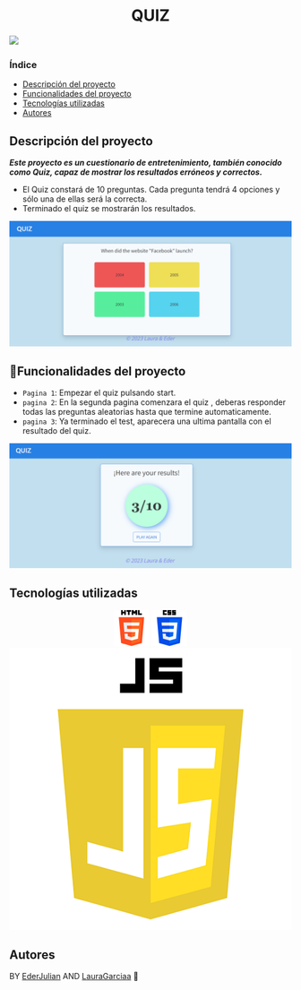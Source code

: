 <h1 align="center"> QUIZ </h1>
 <p align="left">
   <img src="https://img.shields.io/badge/STATUS-FINISHED-blue">
 </p>

 ### Índice
 - [Descripción del proyecto](#descripción-del-proyecto)
 - [Funcionalidades del proyecto](#Funcionalidades-del-proyecto)
 - [Tecnologías utilizadas](#tecnologías-utilizadas)
 - [Autores](#Autores)



## Descripción del proyecto
***Este proyecto es un cuestionario de entretenimiento, también conocido como Quiz,
capaz de mostrar los resultados erróneos y correctos.*** 

- El Quiz constará de 10 preguntas. Cada pregunta tendrá 4 opciones y
sólo una de ellas será la correcta.
- Terminado el quiz se mostrarán los resultados.


<p align="center"><img src="assets/ejemploquiz.PNG" alt="project-image"></p>



## :hammer:Funcionalidades del proyecto
- `Pagina 1`: Empezar el quiz pulsando start.
- `pagina 2`: En la segunda pagina comenzara el quiz , deberas responder todas las preguntas aleatorias hasta que termine automaticamente.
- `pagina 3`: Ya terminado el test, aparecera una ultima pantalla con el resultado del quiz.


<p align="center"><img src="assets/results.PNG" alt="project-image"></p>


## Tecnologías utilizadas


<p align="center">
<img src="assets/html-5.png" alt="project-image">
<img src="assets/css-3.png" alt="project-image">
<img src="assets/js.png" alt="project-image">
</p>


## Autores
 BY [EderJulian](https://github.com/EderJulian) AND [LauraGarciaa](https://github.com/LauraGarciaa) :slightly_smiling_face:


